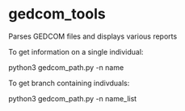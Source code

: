 # gedcom_tools
Parses GEDCOM files and displays various reports

To get information on a single individual:

python3 gedcom_path.py -n name
  
To get branch containing indivduals:

python3 gedcom_path.py -n name_list
